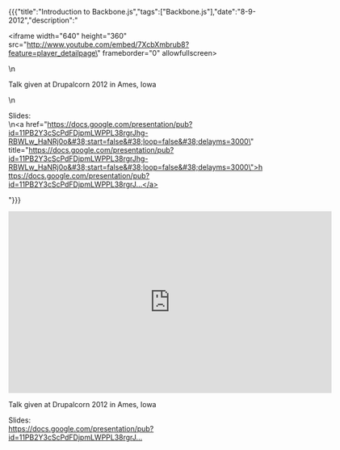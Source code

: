 {{{"title":"Introduction to Backbone.js","tags":["Backbone.js"],"date":"8-9-2012","description":"<p><iframe width=\"640\" height=\"360\" src=\"http://www.youtube.com/embed/7XcbXmbrub8?feature=player_detailpage\" frameborder=\"0\" allowfullscreen></iframe></p>\n<p>Talk given at Drupalcorn 2012 in Ames, Iowa</p>\n<p>Slides:<br />\n<a href=\"https://docs.google.com/presentation/pub?id=11PB2Y3cScPdFDjpmLWPPL38rgrJhg-RBWLw_HaNRj0o&#38;start=false&#38;loop=false&#38;delayms=3000\" title=\"https://docs.google.com/presentation/pub?id=11PB2Y3cScPdFDjpmLWPPL38rgrJhg-RBWLw_HaNRj0o&#38;start=false&#38;loop=false&#38;delayms=3000\">https://docs.google.com/presentation/pub?id=11PB2Y3cScPdFDjpmLWPPL38rgrJ...</a></p>"}}}

<p><iframe width="640" height="360" src="http://www.youtube.com/embed/7XcbXmbrub8?feature=player_detailpage" frameborder="0" allowfullscreen></iframe></p>
<p>Talk given at Drupalcorn 2012 in Ames, Iowa</p>
<p>Slides:<br />
<a href="https://docs.google.com/presentation/pub?id=11PB2Y3cScPdFDjpmLWPPL38rgrJhg-RBWLw_HaNRj0o&#38;start=false&#38;loop=false&#38;delayms=3000" title="https://docs.google.com/presentation/pub?id=11PB2Y3cScPdFDjpmLWPPL38rgrJhg-RBWLw_HaNRj0o&#38;start=false&#38;loop=false&#38;delayms=3000">https://docs.google.com/presentation/pub?id=11PB2Y3cScPdFDjpmLWPPL38rgrJ...</a></p>